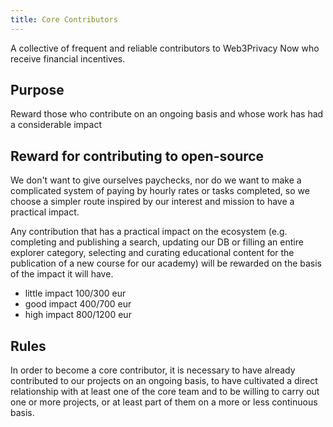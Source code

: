 ```yaml
---
title: Core Contributors
---
```


A collective of frequent and reliable contributors to Web3Privacy Now who receive financial incentives.


## Purpose

Reward those who contribute on an ongoing basis and whose work has had a considerable impact 

## Reward for contributing to open-source

We don't want to give ourselves paychecks, nor do we want to make a complicated system of paying by hourly rates or tasks completed, so we choose a simpler route inspired by our interest and mission to have a practical impact.

Any contribution that has a practical impact on the ecosystem (e.g. completing and publishing a search, updating our DB or filling an entire explorer category, selecting and curating educational content for the publication of a new course for our academy) will be rewarded on the basis of the impact it will have.

- little impact 100/300 eur
- good impact 400/700 eur
- high impact 800/1200 eur

## Rules

In order to become a core contributor, it is necessary to have already contributed to our projects on an ongoing basis, to have cultivated a direct relationship with at least one of the core team and to be willing to carry out one or more projects, or at least part of them on a more or less continuous basis.

